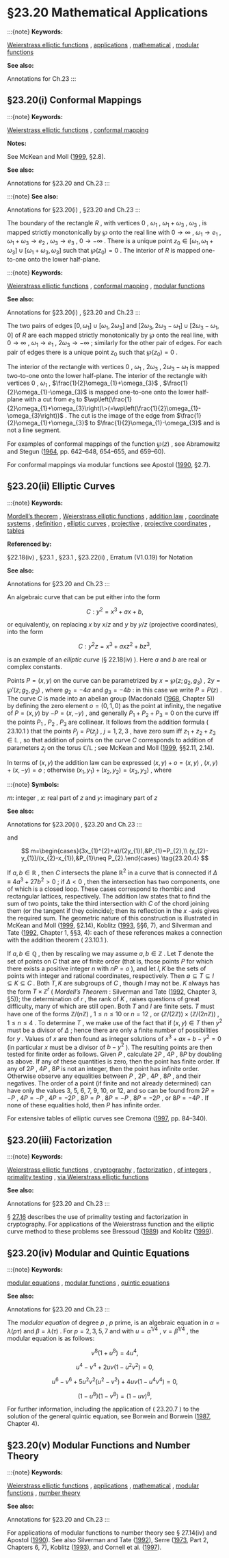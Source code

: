 # §23.20 Mathematical Applications

:::{note}
**Keywords:**

[Weierstrass elliptic functions](http://dlmf.nist.gov/search/search?q=Weierstrass%20elliptic%20functions) , [applications](http://dlmf.nist.gov/search/search?q=applications) , [mathematical](http://dlmf.nist.gov/search/search?q=mathematical) , [modular functions](http://dlmf.nist.gov/search/search?q=modular%20functions)

**See also:**

Annotations for Ch.23
:::


## §23.20(i) Conformal Mappings

:::{note}
**Keywords:**

[Weierstrass elliptic functions](http://dlmf.nist.gov/search/search?q=Weierstrass%20elliptic%20functions) , [conformal mapping](http://dlmf.nist.gov/search/search?q=conformal%20mapping)

**Notes:**

See McKean and Moll ([1999](./bib/M.html#bib1582 "Elliptic Curves"), §2.8).

**See also:**

Annotations for §23.20 and Ch.23
:::

:::{note}
**See also:**

Annotations for §23.20(i) , §23.20 and Ch.23
:::

The boundary of the rectangle $R$ , with vertices $0$ , $\omega_{1}$ , $\omega_{1}+\omega_{3}$ , $\omega_{3}$ , is mapped strictly monotonically by $\wp$ onto the real line with $0\to\infty$ , $\omega_{1}\to e_{1}$ , $\omega_{1}+\omega_{3}\to e_{2}$ , $\omega_{3}\to e_{3}$ , $0\to-\infty$ . There is a unique point $z_{0}\in[\omega_{1},\omega_{1}+\omega_{3}]\cup[\omega_{1}+\omega_{3},\omega_{3}]$ such that $\wp\left(z_{0}\right)=0$ . The interior of $R$ is mapped one-to-one onto the lower half-plane.

:::{note}
**Keywords:**

[Weierstrass elliptic functions](http://dlmf.nist.gov/search/search?q=Weierstrass%20elliptic%20functions) , [conformal mapping](http://dlmf.nist.gov/search/search?q=conformal%20mapping) , [modular functions](http://dlmf.nist.gov/search/search?q=modular%20functions)

**See also:**

Annotations for §23.20(i) , §23.20 and Ch.23
:::

The two pairs of edges $[0,\omega_{1}]\cup[\omega_{1},2\omega_{3}]$ and $[2\omega_{3},2\omega_{3}-\omega_{1}]\cup[2\omega_{3}-\omega_{1},0]$ of $R$ are each mapped strictly monotonically by $\wp$ onto the real line, with $0\to\infty$ , $\omega_{1}\to e_{1}$ , $2\omega_{3}\to-\infty$ ; similarly for the other pair of edges. For each pair of edges there is a unique point $z_{0}$ such that $\wp\left(z_{0}\right)=0$ .

The interior of the rectangle with vertices $0$ , $\omega_{1}$ , $2\omega_{3}$ , $2\omega_{3}-\omega_{1}$ is mapped two-to-one onto the lower half-plane. The interior of the rectangle with vertices $0$ , $\omega_{1}$ , $\frac{1}{2}\omega_{1}+\omega_{3}$ , $\frac{1}{2}\omega_{1}-\omega_{3}$ is mapped one-to-one onto the lower half-plane with a cut from $e_{3}$ to $\wp\left(\frac{1}{2}\omega_{1}+\omega_{3}\right)\>(=\wp\left(\frac{1}{2}\omega_{1}-\omega_{3}\right))$ . The cut is the image of the edge from $\frac{1}{2}\omega_{1}+\omega_{3}$ to $\frac{1}{2}\omega_{1}-\omega_{3}$ and is not a line segment.

For examples of conformal mappings of the function $\wp\left(z\right)$ , see Abramowitz and Stegun ([1964](./bib/index.html#bib24 "Handbook of Mathematical Functions with Formulas, Graphs, and Mathematical Tables"), pp. 642–648, 654–655, and 659–60).

For conformal mappings via modular functions see Apostol ([1990](./bib/index.html#bib119 "Modular Functions and Dirichlet Series in Number Theory"), §2.7).


## §23.20(ii) Elliptic Curves

:::{note}
**Keywords:**

[Mordell’s theorem](http://dlmf.nist.gov/search/search?q=Mordell%20theorem) , [Weierstrass elliptic functions](http://dlmf.nist.gov/search/search?q=Weierstrass%20elliptic%20functions) , [addition law](http://dlmf.nist.gov/search/search?q=addition%20law) , [coordinate systems](http://dlmf.nist.gov/search/search?q=coordinate%20systems) , [definition](http://dlmf.nist.gov/search/search?q=definition) , [elliptic curves](http://dlmf.nist.gov/search/search?q=elliptic%20curves) , [projective](http://dlmf.nist.gov/search/search?q=projective) , [projective coordinates](http://dlmf.nist.gov/search/search?q=projective%20coordinates) , [tables](http://dlmf.nist.gov/search/search?q=tables)

**Referenced by:**

§22.18(iv) , §23.1 , §23.1 , §23.22(ii) , Erratum (V1.0.19) for Notation

**See also:**

Annotations for §23.20 and Ch.23
:::

An algebraic curve that can be put either into the form


<a id="E1"></a>
$$
C:y^{2}=x^{3}+ax+b, \tag{23.20.1}
$$

or equivalently, on replacing $x$ by $x/z$ and $y$ by $y/z$ (projective coordinates), into the form


<a id="E2"></a>
$$
C:y^{2}z=x^{3}+axz^{2}+bz^{3}, \tag{23.20.2}
$$

is an example of an *elliptic curve* (§ 22.18(iv) ). Here $a$ and $b$ are real or complex constants.

Points $P=(x,y)$ on the curve can be parametrized by $x=\wp\left(z;g_{2},g_{3}\right)$ , $2y=\wp'\left(z;g_{2},g_{3}\right)$ , where $g_{2}=-4a$ and $g_{3}=-4b$ : in this case we write $P=P(z)$ . The curve $C$ is made into an abelian group (Macdonald ([1968](./bib/M.html#bib1514 "The Theory of Groups"), Chapter 5)) by defining the zero element $o=(0,1,0)$ as the point at infinity, the negative of $P=(x,y)$ by $-P=(x,-y)$ , and generally $P_{1}+P_{2}+P_{3}=0$ on the curve iff the points $P_{1}$ , $P_{2}$ , $P_{3}$ are collinear. It follows from the addition formula ( 23.10.1 ) that the points $P_{j}=P(z_{j})$ , $j=1,2,3$ , have zero sum iff $z_{1}+z_{2}+z_{3}\in\mathbb{L}$ , so that addition of points on the curve $C$ corresponds to addition of parameters $z_{j}$ on the torus $\mathbb{C}/\mathbb{L}$ ; see McKean and Moll ([1999](./bib/M.html#bib1582 "Elliptic Curves"), §§2.11, 2.14).

In terms of $(x,y)$ the addition law can be expressed $(x,y)+o=(x,y)$ , $(x,y)+(x,-y)=o$ ; otherwise $(x_{1},y_{1})+(x_{2},y_{2})=(x_{3},y_{3})$ , where

:::{note}
**Symbols:**

$m$: integer , $x$: real part of $z$ and $y$: imaginary part of $z$

**See also:**

Annotations for §23.20(ii) , §23.20 and Ch.23
:::

and


<a id="E4"></a>
$$
m=\begin{cases}(3x_{1}^{2}+a)/(2y_{1}),&P_{1}=P_{2},\\
(y_{2}-y_{1})/(x_{2}-x_{1}),&P_{1}\neq P_{2}.\end{cases} \tag{23.20.4}
$$

If $a,b\in\mathbb{R}$ , then $C$ intersects the plane ${\mathbb{R}}^{2}$ in a curve that is connected if $\Delta\equiv 4a^{3}+27b^{2}>0$ ; if $\Delta<0$ , then the intersection has two components, one of which is a closed loop. These cases correspond to rhombic and rectangular lattices, respectively. The addition law states that to find the sum of two points, take the third intersection with $C$ of the chord joining them (or the tangent if they coincide); then its reflection in the $x$ -axis gives the required sum. The geometric nature of this construction is illustrated in McKean and Moll ([1999](./bib/M.html#bib1582 "Elliptic Curves"), §2.14), Koblitz ([1993](./bib/K.html#bib1299 "Introduction to Elliptic Curves and Modular Forms"), §§6, 7), and Silverman and Tate ([1992](./bib/S.html#bib2086 "Rational Points on Elliptic Curves"), Chapter 1, §§3, 4): each of these references makes a connection with the addition theorem ( 23.10.1 ).

If $a,b\in\mathbb{Q}$ , then by rescaling we may assume $a,b\in\mathbb{Z}$ . Let $T$ denote the set of points on $C$ that are of finite order (that is, those points $P$ for which there exists a positive integer $n$ with $nP=o$ ), and let $I,K$ be the sets of points with integer and rational coordinates, respectively. Then $\emptyset\subseteq T\subseteq I\subseteq K\subseteq C$ . Both $T,K$ are subgroups of $C$ , though $I$ may not be. $K$ always has the form $T\times{\mathbb{Z}}^{r}$ ( *Mordell’s Theorem* : Silverman and Tate ([1992](./bib/S.html#bib2086 "Rational Points on Elliptic Curves"), Chapter 3, §5)); the determination of $r$ , the rank of $K$ , raises questions of great difficulty, many of which are still open. Both $T$ and $I$ are finite sets. $T$ must have one of the forms $\mathbb{Z}/(n\mathbb{Z})$ , $1\leq n\leq 10$ or $n=12$ , or $(\mathbb{Z}/(2\mathbb{Z}))\times(\mathbb{Z}/(2n\mathbb{Z}))$ , $1\leq n\leq 4$ . To determine $T$ , we make use of the fact that if $(x,y)\in T$ then $y^{2}$ must be a divisor of $\Delta$ ; hence there are only a finite number of possibilities for $y$ . Values of $x$ are then found as integer solutions of $x^{3}+ax+b-y^{2}=0$ (in particular $x$ must be a divisor of $b-y^{2}$ ). The resulting points are then tested for finite order as follows. Given $P$ , calculate $2P$ , $4P$ , $8P$ by doubling as above. If any of these quantities is zero, then the point has finite order. If any of $2P$ , $4P$ , $8P$ is not an integer, then the point has infinite order. Otherwise observe any equalities between $P$ , $2P$ , $4P$ , $8P$ , and their negatives. The order of a point (if finite and not already determined) can have only the values 3, 5, 6, 7, 9, 10, or 12, and so can be found from $2P=-P$ , $4P=-P$ , $4P=-2P$ , $8P=P$ , $8P=-P$ , $8P=-2P$ , or $8P=-4P$ . If none of these equalities hold, then $P$ has infinite order.

For extensive tables of elliptic curves see Cremona ([1997](./bib/C.html#bib597 "Algorithms for Modular Elliptic Curves"), pp. 84–340).


## §23.20(iii) Factorization

:::{note}
**Keywords:**

[Weierstrass elliptic functions](http://dlmf.nist.gov/search/search?q=Weierstrass%20elliptic%20functions) , [cryptography](http://dlmf.nist.gov/search/search?q=cryptography) , [factorization](http://dlmf.nist.gov/search/search?q=factorization) , [of integers](http://dlmf.nist.gov/search/search?q=of%20integers) , [primality testing](http://dlmf.nist.gov/search/search?q=primality%20testing) , [via Weierstrass elliptic functions](http://dlmf.nist.gov/search/search?q=via%20Weierstrass%20elliptic%20functions)

**See also:**

Annotations for §23.20 and Ch.23
:::

§ [27.16](./27.16.md "§27.16 Cryptography ‣ Applications ‣ Chapter 27 Functions of Number Theory") describes the use of primality testing and factorization in cryptography. For applications of the Weierstrass function and the elliptic curve method to these problems see Bressoud ([1989](./bib/B.html#bib347 "Factorization and Primality Testing")) and Koblitz ([1999](./bib/K.html#bib1300 "Algebraic Aspects of Cryptography")).


## §23.20(iv) Modular and Quintic Equations

:::{note}
**Keywords:**

[modular equations](http://dlmf.nist.gov/search/search?q=modular%20equations) , [modular functions](http://dlmf.nist.gov/search/search?q=modular%20functions) , [quintic equations](http://dlmf.nist.gov/search/search?q=quintic%20equations)

**See also:**

Annotations for §23.20 and Ch.23
:::

The *modular equation* of degree $p$ , $p$ prime, is an algebraic equation in $\alpha=\lambda\left(p\tau\right)$ and $\beta=\lambda\left(\tau\right)$ . For $p=2,3,5,7$ and with $u=\alpha^{1/4}$ , $v=\beta^{1/4}$ , the modular equation is as follows:


<a id="E5"></a>
$$
v^{8}(1+u^{8})=4u^{4}, \tag{23.20.5}
$$


<a id="E6"></a>
$$
u^{4}-v^{4}+2uv(1-u^{2}v^{2})=0, \tag{23.20.6}
$$


<a id="E7"></a>
$$
{u^{6}-v^{6}+5u^{2}v^{2}(u^{2}-v^{2})+4uv(1-u^{4}v^{4})=0}, \tag{23.20.7}
$$


<a id="E8"></a>
$$
(1-u^{8})(1-v^{8})=(1-uv)^{8}, \tag{23.20.8}
$$

For further information, including the application of ( 23.20.7 ) to the solution of the general quintic equation, see Borwein and Borwein ([1987](./bib/B.html#bib315 "Pi and the AGM, A Study in Analytic Number Theory and Computational Complexity"), Chapter 4).


## §23.20(v) Modular Functions and Number Theory

:::{note}
**Keywords:**

[Weierstrass elliptic functions](http://dlmf.nist.gov/search/search?q=Weierstrass%20elliptic%20functions) , [applications](http://dlmf.nist.gov/search/search?q=applications) , [mathematical](http://dlmf.nist.gov/search/search?q=mathematical) , [modular functions](http://dlmf.nist.gov/search/search?q=modular%20functions) , [number theory](http://dlmf.nist.gov/search/search?q=number%20theory)

**See also:**

Annotations for §23.20 and Ch.23
:::

For applications of modular functions to number theory see § 27.14(iv) and Apostol ([1990](./bib/index.html#bib119 "Modular Functions and Dirichlet Series in Number Theory")). See also Silverman and Tate ([1992](./bib/S.html#bib2086 "Rational Points on Elliptic Curves")), Serre ([1973](./bib/S.html#bib2047 "A Course in Arithmetic"), Part 2, Chapters 6, 7), Koblitz ([1993](./bib/K.html#bib1299 "Introduction to Elliptic Curves and Modular Forms")), and Cornell et al. ([1997](./bib/C.html#bib586 "Modular Forms and Fermat’s Last Theorem")).
